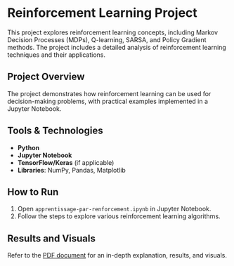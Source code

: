 # Reinforcement Learning Project

This project explores reinforcement learning concepts, including Markov Decision Processes (MDPs), Q-learning, SARSA, and Policy Gradient methods. The project includes a detailed analysis of reinforcement learning techniques and their applications.

## Project Overview
The project demonstrates how reinforcement learning can be used for decision-making problems, with practical examples implemented in a Jupyter Notebook.

## Tools & Technologies
- **Python**
- **Jupyter Notebook**
- **TensorFlow/Keras** (if applicable)
- **Libraries**: NumPy, Pandas, Matplotlib

## How to Run
1. Open `apprentissage-par-renforcement.ipynb` in Jupyter Notebook.
2. Follow the steps to explore various reinforcement learning algorithms.

## Results and Visuals
Refer to the [PDF document](./Apprentissage_par_renforcement.pdf) for an in-depth explanation, results, and visuals.

